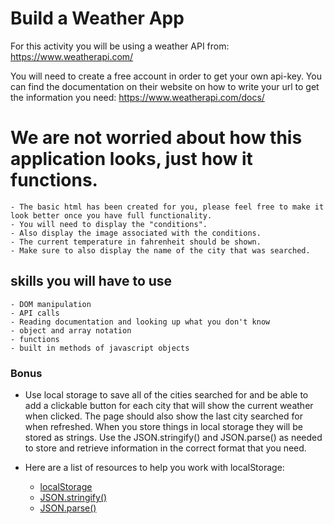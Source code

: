 # Build a Weather App

For this activity you will be using a weather API from: https://www.weatherapi.com/ 

You will need to create a free account in order to get your own api-key. You can find the documentation on their website on how to write your url to get the information you need: https://www.weatherapi.com/docs/

# We are not worried about how this application looks, just how it functions. 
    - The basic html has been created for you, please feel free to make it look better once you have full functionality.
    - You will need to display the "conditions".
    - Also display the image associated with the conditions.
    - The current temperature in fahrenheit should be shown.
    - Make sure to also display the name of the city that was searched.

## skills you will have to use
    - DOM manipulation
    - API calls
    - Reading documentation and looking up what you don't know
    - object and array notation
    - functions
    - built in methods of javascript objects


### Bonus

* Use local storage to save all of the cities searched for and be able to add a clickable button for each city that will show the current weather when clicked. The page should also show the last city searched for when refreshed. When you store things in local storage they will be stored as strings. Use the JSON.stringify() and JSON.parse() as needed to store and retrieve information in the correct format that you need.

* Here are a list of resources to help you work with localStorage:
    - [localStorage](https://blog.logrocket.com/localstorage-javascript-complete-guide/)
    - [JSON.stringify()](https://www.w3schools.com/js/js_json_stringify.asp)
    - [JSON.parse()](https://www.w3schools.com/js/js_json_parse.asp)